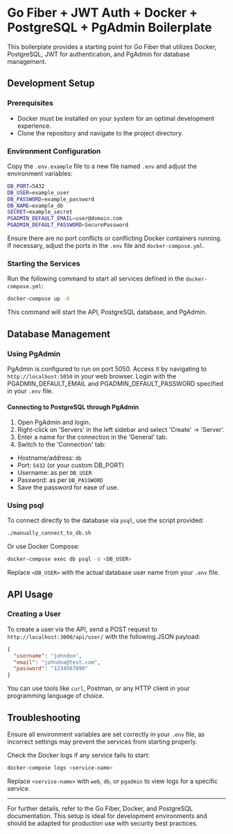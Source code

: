 # Go Fiber + JWT Auth + Docker + PostgreSQL + PgAdmin Boilerplate

This boilerplate provides a starting point for Go Fiber that utilizes Docker, PostgreSQL, JWT for authentication, and
PgAdmin for database management.

## Development Setup

### Prerequisites

- Docker must be installed on your system for an optimal development experience.
- Clone the repository and navigate to the project directory.

### Environment Configuration

Copy the `.env.example` file to a new file named `.env` and adjust the environment variables:

```sh
DB_PORT=5432
DB_USER=example_user
DB_PASSWORD=example_password
DB_NAME=example_db
SECRET=example_secret
PGADMIN_DEFAULT_EMAIL=user@domain.com
PGADMIN_DEFAULT_PASSWORD=SecurePassword
```

Ensure there are no port conflicts or conflicting Docker containers running. If necessary, adjust the ports in the
`.env` file and `docker-compose.yml`.

### Starting the Services

Run the following command to start all services defined in the `docker-compose.yml`:

```sh
docker-compose up -d
```

This command will start the API, PostgreSQL database, and PgAdmin.

## Database Management

### Using PgAdmin

PgAdmin is configured to run on port 5050. Access it by navigating to `http://localhost:5050` in your web browser. Login
with the PGADMIN_DEFAULT_EMAIL and PGADMIN_DEFAULT_PASSWORD specified in your `.env` file.

#### Connecting to PostgreSQL through PgAdmin

1. Open PgAdmin and login.
2. Right-click on 'Servers' in the left sidebar and select 'Create' -> 'Server'.
3. Enter a name for the connection in the 'General' tab.
4. Switch to the 'Connection' tab:

- Hostname/address: `db`
- Port: `5432` (or your custom DB_PORT)
- Username: as per `DB_USER`
- Password: as per `DB_PASSWORD`
- Save the password for ease of use.

### Using psql

To connect directly to the database via `psql`, use the script provided:

```sh
./manually_connect_to_db.sh
```

Or use Docker Compose:

```sh
docker-compose exec db psql -U <DB_USER>
```

Replace `<DB_USER>` with the actual database user name from your `.env` file.

## API Usage

### Creating a User

To create a user via the API, send a POST request to `http://localhost:3000/api/user/` with the following JSON
payload:

```json
{
  "username": "johndoe",
  "email": "johndoe@test.com",
  "password": "1234567890"
}
```

You can use tools like `curl`, Postman, or any HTTP client in your programming language of choice.

## Troubleshooting

Ensure all environment variables are set correctly in your `.env` file, as incorrect settings may prevent the
services from starting properly.

Check the Docker logs if any service fails to start:

```sh
docker-compose logs <service-name>
```

Replace `<service-name>` with `web`, `db`, or `pgadmin` to view logs for a specific service.

---

For further details, refer to the Go Fiber, Docker, and PostgreSQL documentation. This setup is ideal for
development environments and should be adapted for production use with security best practices.
